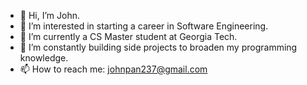 - 👋 Hi, I’m John.
- 👀 I’m interested in starting a career in Software Engineering.
- 🌱 I’m currently a CS Master student at Georgia Tech.
- 💞️ I’m constantly building side projects to broaden my programming knowledge. 
- 📫 How to reach me: johnpan237@gmail.com
<!---
pan00033/pan00033 is a ✨ special ✨ repository because its `README.md` (this file) appears on your GitHub profile.
You can click the Preview link to take a look at your changes.
--->
